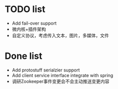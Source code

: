 # TODO list

* Add fail-over support
* 微内核+插件架构
* 自定义协议，考虑传入文本，图片，多媒体，文件

# Done list

* Add protostuff serialzier support
* Add client service interface integrate with spring 
* 调研Zookeeper事件变更会不会主动推送变更内容
